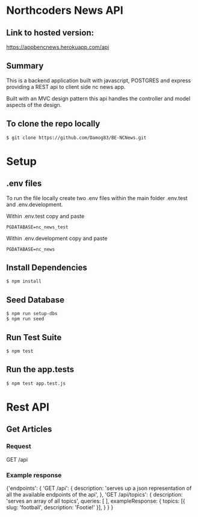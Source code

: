 # Northcoders News API

## Link to hosted version:

https://appbencnews.herokuapp.com/api

## Summary

This is a backend application built with javascript, POSTGRES and express providing a REST api to client side nc news app.

Built with an MVC design pattern this api handles the controller and model aspects of the design.

## To clone the repo locally

    $ git clone https://github.com/Damog83/BE-NCNews.git

# Setup

## .env files

To run the file locally create two .env files within the main folder .env.test and .env.development.

Within .env.test copy and paste 

    PGDATABASE=nc_news_test
    
Within .env.development copy and paste

    PGDATABASE=nc_news
    
## Install Dependencies

    $ npm install
    
## Seed Database

    $ npm run setup-dbs
    $ npm run seed
    
## Run Test Suite

    $ npm test
    
## Run the app.tests

    $ npm test app.test.js

# Rest API

## Get Articles

### Request

GET /api

### Example response

{'endpoints': { 'GET /api': { description:
				'serves up a json representation of all the available endpoints of the api',
		      }, 
               'GET /api/topics': { description: 'serves an array of all topics',
			                        queries: [ ],
			                        exampleResponse: { topics: [{ slug: 'football', description: 'Footie!' }],
			                       }
             }
}













